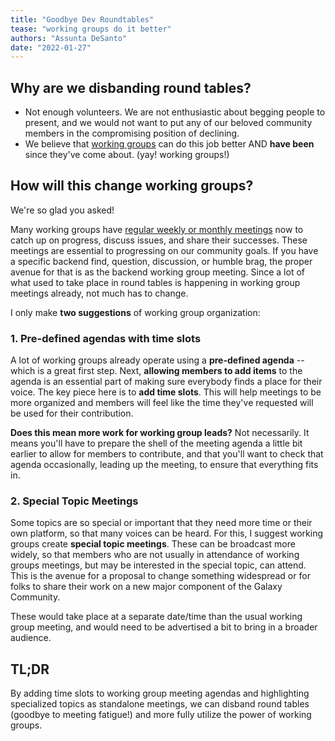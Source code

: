 ```yaml
---
title: "Goodbye Dev Roundtables"
tease: "working groups do it better"
authors: "Assunta DeSanto"
date: "2022-01-27"
---
```


## Why are we disbanding round tables?
- Not enough volunteers. We are not enthusiastic about begging people to present, and we would not want to put any of our beloved community members in the compromising position of declining.
- We believe that [working groups](https://galaxyproject.org/community/wg/) can do this job better AND **have been** since they've come about. (yay! working groups!) 

## How will this change working groups?

We're so glad you asked!

Many working groups have [regular weekly or monthly meetings](https://calendar.google.com/calendar/u/0?cid=NWw2bzBtc2ZkdW9pcjU5aHJhYjBqbGtvY2NAZ3JvdXAuY2FsZW5kYXIuZ29vZ2xlLmNvbQ) now to catch up on progress, discuss issues, and share their successes.  These meetings are essential to progressing on our community goals. If you have a specific backend find, question, discussion, or humble brag, the proper avenue for that is as the backend working group meeting. Since a lot of what used to take place in round tables is happening in working group meetings already, not much has to change. 

I only make **two suggestions** of working group organization:
### 1. Pre-defined agendas with time slots
    
A lot of working groups already operate using a **pre-defined agenda** -- which is a great first step. Next, **allowing members to add items** to the agenda is an essential part of making sure everybody finds a place for their voice. The key piece here is to **add time slots**. This will help meetings to be more organized and members will feel like the time they've requested will be used for their contribution.

**Does this mean more work for working group leads?** Not necessarily. It means you'll have to prepare the shell of the meeting agenda a little bit earlier to allow for members to contribute, and that you'll want to check that agenda occasionally, leading up the meeting, to ensure that everything fits in. 

### 2. Special Topic Meetings

Some topics are so special or important that they need more time or their own platform, so that many voices can be heard. For this, I suggest working groups create **special topic meetings**.  These can be broadcast more widely, so that members who are not usually in attendance of working groups meetings, but may be interested in the special topic, can attend.  This is the avenue for a proposal to change something widespread or for folks to share their work on a new major component of the Galaxy Community. 

These would take place at a separate date/time than the usual working group meeting, and would need to be advertised a bit to bring in a broader audience.  

## TL;DR
By adding time slots to  working group meeting agendas and highlighting specialized topics as standalone meetings, we can disband round tables (goodbye to meeting fatigue!) and more fully utilize the power of working groups.